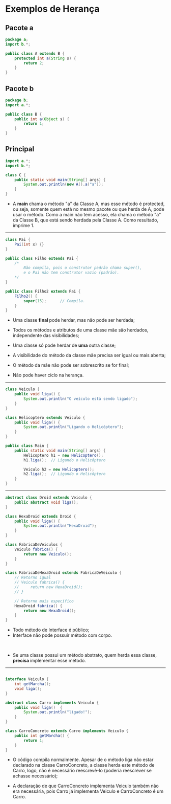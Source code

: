 # Exemplos de Herança

## Pacote a

```java
package a;
import b.*;

public class A extends B {
    protected int a(String s) {
        return 2;
    }
}
```

## Pacote b

```java
package b;
import a.*;

public class B {
    public int a(Object s) {
        return 1;
    }
}
```

## Principal

```java
import a.*;
import b.*;

class C {
    public static void main(String[] args) {
        System.out.println(new A().a("a"));
    }
}
```

- A <strong> main </strong> chama o método "a" da Classe A, mas esse método é protected, ou seja, somente quem está no mesmo pacote ou que herda de A, pode usar o método. Como a main não tem acesso, ela chama o método "a" da Classe B, que está sendo herdada pela Classe A. Como resultado, imprime 1.

______

```java
class Pai {
    Pai(int x) {}
}

public class Filho extends Pai {
    /*
        Não compila, pois o construtor padrão chama super(), 
        e o Pai não tem construtor vazio (padrão).
    */
}

public class Filho2 extends Pai {
    Filho2() {
        super(15);      // Compila.
    }
}
```

- Uma classe <strong> final </strong> pode herdar, mas não pode ser herdada;

- Todos os métodos e atributos de uma classe mãe são herdados, independente das visibilidades;

- Uma classe só pode herdar de <strong> uma </strong> outra classe;

- A visibilidade do método da classe mãe precisa ser igual ou mais aberta;

- O método da mãe não pode ser sobrescrito se for final;

- Não pode haver ciclo na herança.

______

```java
class Veiculo {
    public void liga() {
        System.out.println("O veículo está sendo ligado");
    }
}

class Helicoptero extends Veiculo {
    public void liga() {
        System.out.println("Ligando o Helicóptero");
    }
}

public class Main {
    public static void main(String[] args) {
        Helicoptero h1 = new Helicoptero();
        h1.liga();  // Ligando o Helicóptero

        Veiculo h2 = new Helicoptero();
        h2.liga();  // Ligando o Helicóptero
    }
}
```
________

```java
abstract class Droid extends Veiculo {
    public abstract void liga();
}

class HexaDroid extends Droid {
    public void liga() {
        System.out.println("HexaDroid");
    }
}

class FabricaDeVeiculos {
    Veiculo fabrica() {
        return new Veiculo();
    }
}

class FabricaDeHexaDroid extends FabricaDeVeiculo {
    // Retorno igual
    // Veiculo fabrica() {
    //     return new HexaDroid();
    // }

    // Retorno mais específico
    HexaDroid fabrica() {
        return new HexaDroid();
    }
}
```

- Todo método de Interface é público;
- Interface não pode possuir método com corpo.

<br>

- Se uma classe possui um método abstrato, quem herda essa classe, <strong> precisa </strong> implementar esse método.

________

```java

interface Veiculo {
    int getMarcha();
    void liga();
}

abstract class Carro implements Veiculo {
    public void liga()  {
        System.out.println("ligado!");
    }
}

class CarroConcreto extends Carro implements Veiculo {
    public int getMarcha() {
        return 1;
    }
}
```

- O código compila normalmente. Apesar de o método liga não estar declarado na classe CarroConcreto, a classe herda este método de Carro, logo, não é necessário reescrevê-lo (poderia reescrever se achasse necessário);

- A declaração de que CarroConcreto implementa Veiculo também não era necessária, pois Carro já implementa Veiculo e CarroConcreto é um Carro.